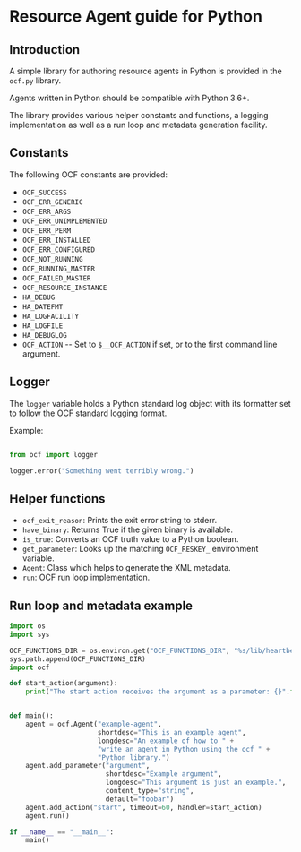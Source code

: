 # Resource Agent guide for Python

## Introduction

A simple library for authoring resource agents in Python is
provided in the `ocf.py` library.

Agents written in Python should be compatible with Python 3.6+.

The library provides various helper constants and functions, a logging
implementation as well as a run loop and metadata generation facility.

## Constants

The following OCF constants are provided:

* `OCF_SUCCESS`
* `OCF_ERR_GENERIC`
* `OCF_ERR_ARGS`
* `OCF_ERR_UNIMPLEMENTED`
* `OCF_ERR_PERM`
* `OCF_ERR_INSTALLED`
* `OCF_ERR_CONFIGURED`
* `OCF_NOT_RUNNING`
* `OCF_RUNNING_MASTER`
* `OCF_FAILED_MASTER`
* `OCF_RESOURCE_INSTANCE`
* `HA_DEBUG`
* `HA_DATEFMT`
* `HA_LOGFACILITY`
* `HA_LOGFILE`
* `HA_DEBUGLOG`
* `OCF_ACTION` -- Set to `$__OCF_ACTION` if set, or to the first command line argument.

## Logger

The `logger` variable holds a Python standard log object with its
formatter set to follow the OCF standard logging format.

Example:

``` python

from ocf import logger

logger.error("Something went terribly wrong.")

```

## Helper functions

* `ocf_exit_reason`: Prints the exit error string to stderr.
* `have_binary`: Returns True if the given binary is available.
* `is_true`: Converts an OCF truth value to a Python boolean.
* `get_parameter`: Looks up the matching `OCF_RESKEY_` environment variable.
* `Agent`: Class which helps to generate the XML metadata.
* `run`: OCF run loop implementation.

## Run loop and metadata example

``` python
import os
import sys

OCF_FUNCTIONS_DIR = os.environ.get("OCF_FUNCTIONS_DIR", "%s/lib/heartbeat" % os.environ.get("OCF_ROOT"))
sys.path.append(OCF_FUNCTIONS_DIR)
import ocf

def start_action(argument):
    print("The start action receives the argument as a parameter: {}".format(argument))


def main():
    agent = ocf.Agent("example-agent",
                      shortdesc="This is an example agent",
                      longdesc="An example of how to " +
                      "write an agent in Python using the ocf " +
                      "Python library.")
    agent.add_parameter("argument",
                        shortdesc="Example argument",
                        longdesc="This argument is just an example.",
                        content_type="string",
                        default="foobar")
    agent.add_action("start", timeout=60, handler=start_action)
    agent.run()

if __name__ == "__main__":
    main()
```
